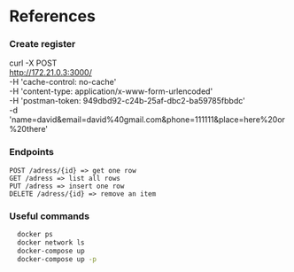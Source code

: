 # References



### Create register
curl -X POST \
  http://172.21.0.3:3000/ \
  -H 'cache-control: no-cache' \
  -H 'content-type: application/x-www-form-urlencoded' \
  -H 'postman-token: 949dbd92-c24b-25af-dbc2-ba59785fbbdc' \
  -d 'name=david&email=david%40gmail.com&phone=111111&place=here%20or%20there'


### Endpoints
 ```
POST /adress/{id} => get one row
GET /adress => list all rows
PUT /adress => insert one row
DELETE /adress/{id} => remove an item
```



### Useful commands

```sh
  docker ps
  docker network ls
  docker-compose up
  docker-compose up -p
```

